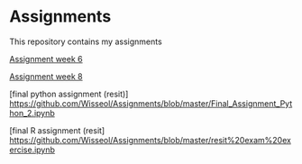 # Assignments
This repository contains my assignments

[Assignment week 6](https://github.com/Wisseol/Assignments/blob/master/assignment4%20NEW.ipynb)

[Assignment week 8](https://github.com/Wisseol/Assignments/blob/master/assignment5.ipynb)

[final python assignment (resit)] https://github.com/Wisseol/Assignments/blob/master/Final_Assignment_Python_2.ipynb

[final R assignment (resit] https://github.com/Wisseol/Assignments/blob/master/resit%20exam%20exercise.ipynb
